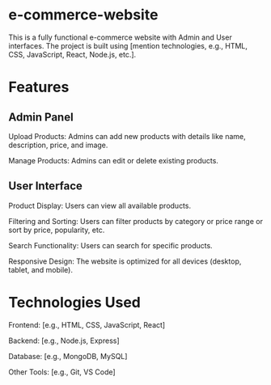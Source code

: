 # e-commerce-website
This is a fully functional e-commerce website with Admin and User interfaces. The project is built using [mention technologies, e.g., HTML, CSS, JavaScript, React, Node.js, etc.].

# Features
## Admin Panel
Upload Products: Admins can add new products with details like name, description, price, and image.

Manage Products: Admins can edit or delete existing products.

## User Interface
Product Display: Users can view all available products.

Filtering and Sorting: Users can filter products by category or price range or sort by price, popularity, etc.

Search Functionality: Users can search for specific products.

Responsive Design: The website is optimized for all devices (desktop, tablet, and mobile).

# Technologies Used
Frontend: [e.g., HTML, CSS, JavaScript, React]

Backend: [e.g., Node.js, Express]

Database: [e.g., MongoDB, MySQL]

Other Tools: [e.g., Git, VS Code]

